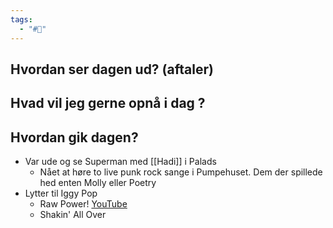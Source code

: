 ```yaml
---
tags:
  - "#📅"
---
```

## Hvordan ser dagen ud? (aftaler)


## Hvad vil jeg gerne opnå i dag ?


## Hvordan gik dagen?
- Var ude og se Superman med [[Hadi]] i Palads 
	- Nået at høre to live punk rock sange i Pumpehuset. Dem der spillede hed enten Molly eller Poetry 
- Lytter til Iggy Pop 
	- Raw Power!  [YouTube](https://m.youtube.com/watch?v=dlnNnkmHV40)
	- Shakin' All Over